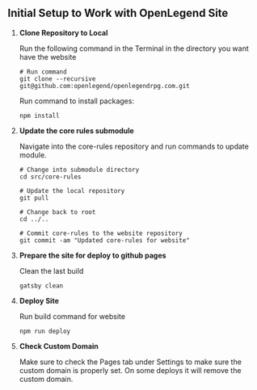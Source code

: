 ## Initial Setup to Work with OpenLegend Site

1.  **Clone Repository to Local**

    Run the following command in the Terminal in the directory you want have the website

    ```shell
    # Run command 
    git clone --recursive git@github.com:openlegend/openlegendrpg.com.git
    ```
    
    Run command to install packages:
    
    ```shell
    npm install
    ```

2.  **Update the core rules submodule**

    Navigate into the core-rules repository and run commands to update module.

    ```shell
    # Change into submodule directory
    cd src/core-rules

    # Update the local repository
    git pull

    # Change back to root
    cd ../..

    # Commit core-rules to the website repository
    git commit -am "Updated core-rules for website"
    ```

3.  **Prepare the site for deploy to github pages**

    Clean the last build

    ```shell
    gatsby clean
    ```

4. **Deploy Site**

    Run build command for website

    ```shell
    npm run deploy
    
5. **Check Custom Domain** 

    Make sure to check the Pages tab under Settings to make sure the custom domain is properly set. On some deploys it will remove the custom domain.
